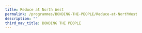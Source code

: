 ```yaml
---
title: Reduce at North West
permalink: /programmes/BONDING-THE-PEOPLE/Reduce-at-NorthWest
description: ""
third_nav_title: BONDING THE PEOPLE
---
```






